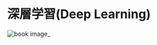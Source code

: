 # 深層学習(Deep Learning)
![book image](https://images-na.ssl-images-amazon.com/images/I/61zJusXfyjL._SX258_BO1,204,203,200_.jpg "book image")_
